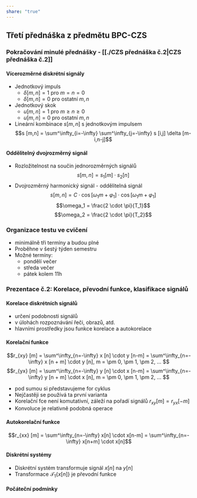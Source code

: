 ```yaml
---
share: "true"
---
```

## Třetí přednáška z předmětu BPC-CZS
### Pokračování minulé přednášky - [[./CZS přednáška č.2|CZS přednáška č.2]]
#### Vícerozměrné diskrétní signály
- Jednotkový impuls
	- $\delta [m,n] = 1$   pro $m = n = 0$
	- $\delta [m,n] = 0$   pro ostatní $m,n$
- Jednotkový skok
	- $u [m,n] = 1$   pro $m \ge n \ge 0$
	- $u [m,n] = 0$   pro ostatní $m,n$
- Lineární kombinace $s[m,n]$ s jednotkovým impulsem
$$s [m,n] = \sum^\infty_{i=-\infty} \sum^\infty_{j=-\infty} s [i,j] \delta [m-i,n-j]$$
#### Oddělitelný dvojrozměrný signál
- Rozložitelnost na součin jednorozměrných signálů
$$s [m,n] = s_1 [m] \cdot s_2 [n]$$
- Dvojrozměrný harmonický signál - oddělitelná signál
$$s [m,n] = C \cdot \cos [\omega_1 m + \varphi_1] \cdot \cos [\omega_1 m + \varphi_1]$$
$$\omega_1 = \frac{2 \cdot \pi}{T_1}$$ $$\omega_2 = \frac{2 \cdot \pi}{T_2}$$
### Organizace testu ve cvičení
- minimálně tři termíny a budou plné
- Proběhne v šestý týden semestru
- Možné termíny:
	- pondělí večer
	- středa večer
	- pátek kolem 11h

### Prezentace č.2: Korelace, převodní funkce, klasifikace signálů
#### Korelace diskrétních signálů
- určení podobnosti signálů
- v úlohách rozpoznávání řeči, obrazů, atd.
- hlavními prostředky jsou funkce korelace a autokorelace
#### Korelační funkce
$$r_{xy} [m] = \sum^\infty_{n=-\infty} x [n] \cdot y [n-m] = \sum^\infty_{n=-\infty} x [n + m] \cdot y [n], m = \pm 0, \pm 1, \pm 2, ... $$
$$r_{yx} [m] = \sum^\infty_{n=-\infty} y [n] \cdot x [n-m] = \sum^\infty_{n=-\infty} y [n + m] \cdot x [n], m = \pm 0, \pm 1, \pm 2, ... $$
- pod sumou si představujeme for cyklus
- Nejčastěji se používá ta první varianta
- Korelační fce není komutativní, záleží na pořadí signálů $r_{xy} [m] = r_{yx} [-m]$
- Konvoluce je relativně podobná operace
#### Autokorelační funkce
$$r_{xx} [m] = \sum^\infty_{n=-\infty} x[n] \cdot x[n-m] = \sum^\infty_{n=-\infty} x[n+m] \cdot x[n]$$
#### Diskrétní systémy
- Diskrétní systém transformuje signál $x[n]$ na $y[n]$
- Transformace $\mathcal{T}_1 \{x[n]\}$ je převodní funkce
#### Počáteční podmínky